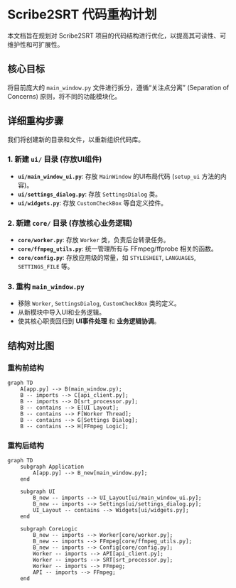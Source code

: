 # Scribe2SRT 代码重构计划

本文档旨在规划对 Scribe2SRT 项目的代码结构进行优化，以提高其可读性、可维护性和可扩展性。

## 核心目标

将目前庞大的 `main_window.py` 文件进行拆分，遵循“关注点分离” (Separation of Concerns) 原则，将不同的功能模块化。

## 详细重构步骤

我们将创建新的目录和文件，以重新组织代码库。

### 1. 新建 `ui/` 目录 (存放UI组件)

-   **`ui/main_window_ui.py`**: 存放 `MainWindow` 的UI布局代码 (`setup_ui` 方法的内容)。
-   **`ui/settings_dialog.py`**: 存放 `SettingsDialog` 类。
-   **`ui/widgets.py`**: 存放 `CustomCheckBox` 等自定义控件。

### 2. 新建 `core/` 目录 (存放核心业务逻辑)

-   **`core/worker.py`**: 存放 `Worker` 类，负责后台转录任务。
-   **`core/ffmpeg_utils.py`**: 统一管理所有与 FFmpeg/ffprobe 相关的函数。
-   **`core/config.py`**: 存放应用级的常量，如 `STYLESHEET`, `LANGUAGES`, `SETTINGS_FILE` 等。

### 3. 重构 `main_window.py`

-   移除 `Worker`, `SettingsDialog`, `CustomCheckBox` 类的定义。
-   从新模块中导入UI和业务逻辑。
-   使其核心职责回归到 **UI事件处理** 和 **业务逻辑协调**。

## 结构对比图

### 重构前结构

```mermaid
graph TD
    A[app.py] --> B(main_window.py);
    B -- imports --> C[api_client.py];
    B -- imports --> D[srt_processor.py];
    B -- contains --> E[UI Layout];
    B -- contains --> F[Worker Thread];
    B -- contains --> G[Settings Dialog];
    B -- contains --> H[FFmpeg Logic];
```

### 重构后结构

```mermaid
graph TD
    subgraph Application
        A[app.py] --> B_new[main_window.py];
    end

    subgraph UI
        B_new -- imports --> UI_Layout[ui/main_window_ui.py];
        B_new -- imports --> Settings[ui/settings_dialog.py];
        UI_Layout -- contains --> Widgets[ui/widgets.py];
    end

    subgraph CoreLogic
        B_new -- imports --> Worker[core/worker.py];
        B_new -- imports --> FFmpeg[core/ffmpeg_utils.py];
        B_new -- imports --> Config[core/config.py];
        Worker -- imports --> API[api_client.py];
        Worker -- imports --> SRT[srt_processor.py];
        Worker -- imports --> FFmpeg;
        API -- imports --> FFmpeg;
    end